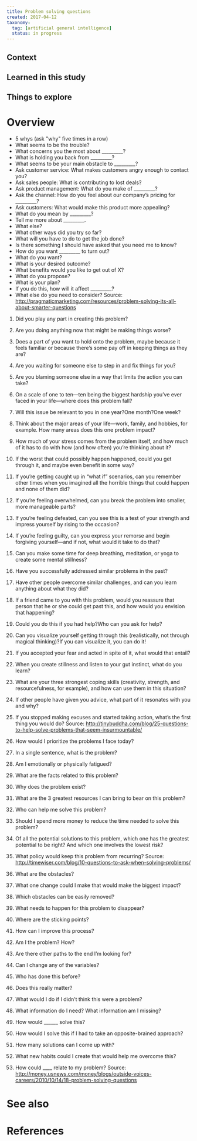 ```yaml
---
title: Problem solving questions
created: 2017-04-12
taxonomy:
  tag: [artificial general intelligence]
  status: in progress
---
```


## Context

## Learned in this study

## Things to explore

# Overview
* 5 whys (ask "why" five times in a row)
* What seems to be the trouble?
* What concerns you the most about _________?
* What is holding you back from _________?
* What seems to be your main obstacle to _________?
* Ask customer service: What makes customers angry enough to contact you?
* Ask sales people: What is contributing to lost deals?
* Ask product management: What do you make of _________?
* Ask the channel: How do you feel about our company’s pricing for _________?
* Ask customers: What would make this product more appealing?
* What do you mean by _________?
* Tell me more about _________.
* What else?
* What other ways did you try so far?
* What will you have to do to get the job done?
* Is there something I should have asked that you need me to know?
* How do you want _________ to turn out?
* What do you want?
* What is your desired outcome?
* What benefits would you like to get out of X?
* What do you propose?
* What is your plan?
* If you do this, how will it affect _________?
* What else do you need to consider?
Source: http://pragmaticmarketing.com/resources/problem-solving-its-all-about-smarter-questions

1. Did you play any part in creating this problem?
2. Are you doing anything now that might be making things worse?
3. Does a part of you want to hold onto the problem, maybe because it feels familiar or because there’s some pay off in keeping things as they are?
4. Are you waiting for someone else to step in and fix things for you?
5. Are you blaming someone else in a way that limits the action you can take?
6. On a scale of one to ten—ten being the biggest hardship you’ve ever faced in your life—where does this problem fall?
7. Will this issue be relevant to you in one year?One month?One week?
8. Think about the major areas of your life—work, family, and hobbies, for example. How many areas does this one problem impact?
9. How much of your stress comes from the problem itself, and how much of it has to do with how (and how often) you’re thinking about it?
10. If the worst that could possibly happen happened, could you get through it, and maybe even benefit in some way?
11. If you’re getting caught up in “what if” scenarios, can you remember other times when you imagined all the horrible things that could happen and none of them did?
12. If you’re feeling overwhelmed, can you break the problem into smaller, more manageable parts?
13. If you’re feeling defeated, can you see this is a test of your strength and impress yourself by rising to the occasion?
14. If you’re feeling guilty, can you express your remorse and begin forgiving yourself—and if not, what would it take to do that?
15. Can you make some time for deep breathing, meditation, or yoga to create some mental stillness?
16. Have you successfully addressed similar problems in the past?
17. Have other people overcome similar challenges, and can you learn anything about what they did?
18. If a friend came to you with this problem, would you reassure that person that he or she could get past this, and how would you envision that happening?
19. Could you do this if you had help?Who can you ask for help?
20. Can you visualize yourself getting through this (realistically, not through magical thinking)?If you can visualize it, you can do it!
21. If you accepted your fear and acted in spite of it, what would that entail?
22. When you create stillness and listen to your gut instinct, what do you learn?
23. What are your three strongest coping skills (creativity, strength, and resourcefulness, for example), and how can use them in this situation?
24. If other people have given you advice, what part of it resonates with you and why?
25. If you stopped making excuses and started taking action, what’s the first thing you would do?
Source: http://tinybuddha.com/blog/25-questions-to-help-solve-problems-that-seem-insurmountable/

1. How would I prioritize the problems I face today?
2. In a single sentence, what is the problem?
3. Am I emotionally or physically fatigued?
4. What are the facts related to this problem?
5. Why does the problem exist?
6. What are the 3 greatest resources I can bring to bear on this problem?
7. Who can help me solve this problem?
8. Should I spend more money to reduce the time needed to solve this problem?
9. Of all the potential solutions to this problem, which one has the greatest potential to be right? And which one involves the lowest risk?
10. What policy would keep this problem from recurring?
Source: http://timewiser.com/blog/10-questions-to-ask-when-solving-problems/

1. What are the obstacles?
2. What one change could I make that would make the biggest impact?
3. Which obstacles can be easily removed?
4. What needs to happen for this problem to disappear?
5. Where are the sticking points?
6. How can I improve this process?
7. Am I the problem? How?
8. Are there other paths to the end I’m looking for?
9. Can I change any of the variables?
10. Who has done this before?
11. Does this really matter?
12. What would I do if I didn’t think this were a problem?
13. What information do I need? What information am I missing?
14. How would ______ solve this?
15. How would I solve this if I had to take an opposite-brained approach?
16. How many solutions can I come up with?
17. What new habits could I create that would help me overcome this?
18. How could ____ relate to my problem?
Source: http://money.usnews.com/money/blogs/outside-voices-careers/2010/10/14/18-problem-solving-questions

# See also

# References
